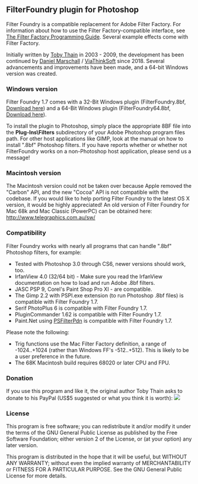 
## FilterFoundry plugin for Photoshop

Filter Foundry is a compatible replacement for Adobe Filter Factory. For information about how to use the Filter Factory-compatible interface, see [The Filter Factory Programming Guide](http://thepluginsite.com/knowhow/ffpg/ffpg.htm). Several example effects come with Filter Factory.

Initially written by [Toby Thain](http://www.telegraphics.com.au/sw/) in 2003 - 2009, the development has been continued by [Daniel Marschall](https://www.daniel-marschall.de/) / [ViaThinkSoft](https://www.viathinksoft.de/) since 2018. Several advancements and improvements have been made, and a 64-bit Windows version was created.

### Windows version

Filter Foundry 1.7 comes with a 32-Bit Windows plugin (FilterFoundry.8bf, [Download here](https://www.viathinksoft.de/download/248/FilterFoundry.8bf)) and a 64-Bit Windows plugin (FilterFoundry64.8bf, [Download here](https://www.viathinksoft.de/download/249/FilterFoundry64.8bf)).

To install the plugin to Photoshop, simply place the appropriate 8BF file into the **Plug-Ins\Filters** subdirectory of your Adobe Photoshop program files path. For other host applications like GIMP, look at the manual on how to install ".8bf" Photoshop filters. If you have reports whether or whether not FilterFoundry works on a non-Photoshop host application, please send us a message!

### Macintosh version

The Macintosh version could not be taken over because Apple removed the "Carbon" API, and the new "Cocoa" API is not compatible with the codebase. If you would like to help porting Filter Foundry to the latest OS X version, it would be highly appreciated! An old version of Filter Foundry for Mac 68k and Mac Classic (PowerPC) can be obtained here: http://www.telegraphics.com.au/sw/

### Compatibility

Filter Foundry works with nearly all programs that can handle ".8bf" Photoshop filters, for example:

-   Tested with Photoshop 3.0 through CS6, newer versions should work, too.
-   IrfanView 4.0 (32/64 bit) - Make sure you read the IrfanView documentation on how to load and run Adobe .8bf filters.
-   JASC PSP 9, Corel's Paint Shop Pro XI - are compatible.
-   The Gimp 2.2 with PSPI.exe extension (to run Photoshop .8bf files) is compatible with Filter Foundry 1.7.
-   Serif PhotoPlus 6 is compatible with Filter Foundry 1.7.
-   PluginCommander 1.62 is compatible with Filter Foundry 1.7.
-   Paint.Net using [PSFilterPdn](https://forums.getpaint.net/topic/20622-psfilterpdn-2019-01-04/) is compatible with Filter Foundry 1.7.

Please note the following:

-   Trig functions use the Mac Filter Factory definition, a range of -1024..+1024 (rather than Windows FF's -512..+512). This is likely to be a user preference in the future.
-   The 68K Macintosh build requires 68020 or later CPU and FPU.

### Donation

If you use this program and like it, the original author Toby Thain asks to donate to his PayPal (US$5 suggested or what you think it is worth):
[![](https://www.paypal.com/images/x-click-but04.gif)](https://www.paypal.com/cgi-bin/webscr?cmd=_xclick&business=toby%40telegraphics.com.au&item_name=FilterFoundry+plugin&item_number=filterfoundry&amount=5.00&image_url=http%3A%2F%2Fwww.telegraphics.com.au%2Fimg%2Ftlogo-paypal.gif&no_shipping=1&return=http%3A%2F%2Fwww.telegraphics.com.au%2Fsw%2Fthankyou.html&cn=Message+to+developer&currency_code=USD&tax=0)

### License

This program is free software; you can redistribute it and/or modify it under the terms of the GNU General Public License as published by  the Free Software Foundation; either version 2 of the License, or (at your option) any later version.
 
This program is distributed in the hope that it will be useful, but WITHOUT ANY WARRANTY; without even the implied warranty of MERCHANTABILITY or FITNESS FOR A PARTICULAR PURPOSE.  See the GNU General Public License for more details.
